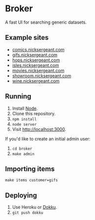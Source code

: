Broker
======

A fast UI for searching generic datasets.

Example sites
-------------

- <a href="http://comics.nicksergeant.com">comics.nicksergeant.com</a>
- <a href="http://gifs.nicksergeant.com">gifs.nicksergeant.com</a>
- <a href="http://hops.nicksergeant.com">hops.nicksergeant.com</a>
- <a href="http://isles.nicksergeant.com">isles.nicksergeant.com</a>
- <a href="http://movies.nicksergeant.com">movies.nicksergeant.com</a>
- <a href="http://showroom.nicksergeant.com">showroom.nicksergeant.com</a>
- <a href="http://wine.nicksergeant.com">wine.nicksergeant.com</a>

Running
-------

1. Install [Node](http://nodejs.org/).
2. Clone this repository.
3. `npm install`
4. `node server`
5. Visit [http://localhost:3000](http://localhost:3000).

If you'd like to create an initial admin user:

1. `cd broker`
2. `make admin`

Importing items
---------------

`make items customer=gifs`

Deploying
------

1. Use Heroku or [Dokku](https://github.com/dokku/dokku).
2. `git push dokku`

